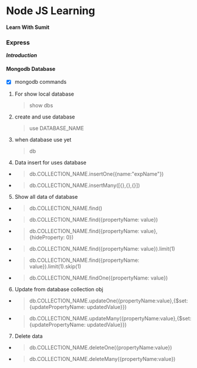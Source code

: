 # Node JS Learning

**Learn With Sumit**

### Express

**_Introduction_**

#### Mongodb Database

- [x] mongodb commands

1.  For show local database
    > show dbs
2.  create and use database
    > use DATABASE_NAME
3.  when database use yet
    > db
4.  Data insert for uses database

- > db.COLLECTION_NAME.insertOne({name:"expName"})
- > db.COLLECTION_NAME.insertMany([{},{},{}])

5.  Show all data of database

- > db.COLLECTION_NAME.find()
- > db.COLLECTION_NAME.find({propertyName: value})
- > db.COLLECTION_NAME.find({propertyName: value},{hideProperty: 0})
- > db.COLLECTION_NAME.find({propertyName: value}).limit(1)
- > db.COLLECTION_NAME.find({propertyName: value}).limit(1).skip(1)
- > db.COLLECTION_NAME.findOne({propertyName: value})

6.  Update from database collection obj

- > db.COLLECTION_NAME.updateOne({propertyName:value},{$set:{updatePropertyName: updatedValue}})
- > db.COLLECTION_NAME.updateMany({propertyName:value},{$set:{updatePropertyName: updatedValue}})

7.  Delete data

- > db.COLLECTION_NAME.deleteOne({propertyName:value})
- > db.COLLECTION_NAME.deleteMany({propertyName:value})
